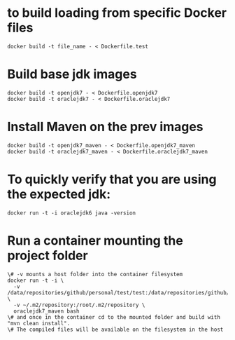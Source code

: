 # to build loading from specific Docker files
`docker build -t file_name - < Dockerfile.test`

# Build base jdk images

```
docker build -t openjdk7 - < Dockerfile.openjdk7
docker build -t oraclejdk7 - < Dockerfile.oraclejdk7
```

# Install Maven on the prev images
```
docker build -t openjdk7_maven - < Dockerfile.openjdk7_maven
docker build -t oraclejdk7_maven - < Dockerfile.oraclejdk7_maven
```


# To quickly verify that you are using the expected jdk:

```
docker run -t -i oraclejdk6 java -version
```

# Run a container mounting the project folder

```
\# -v mounts a host folder into the container filesystem
docker run -t -i \
  -v /data/repositories/github/personal/test/test:/data/repositories/github/personal/test/test \
  -v ~/.m2/repository:/root/.m2/repository \
  oraclejdk7_maven bash
\# and once in the container cd to the mounted folder and build with "mvn clean install".  
\# The compiled files will be available on the filesystem in the host
```